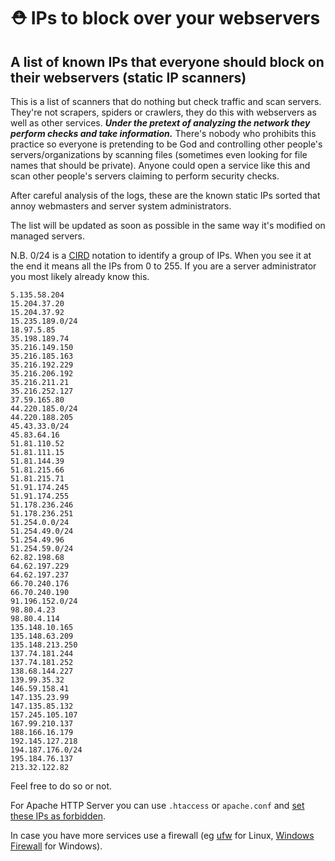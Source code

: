 # ⛑️ IPs to block over your webservers
## A list of known IPs that everyone should block on their webservers (static IP scanners)

This is a list of scanners that do nothing but check traffic and scan servers. They're not scrapers, spiders or crawlers, they do this with webservers as well as other services.
**_Under the pretext of analyzing the network they perform checks and take information._**
There's nobody who prohibits this practice so everyone is pretending to be God and controlling other people's servers/organizations by scanning files (sometimes even looking for file names that should be private). Anyone could open a service like this and scan other people's servers claiming to perform security checks.

After careful analysis of the logs, these are the known static IPs sorted that annoy webmasters and server system administrators.

The list will be updated as soon as possible in the same way it's modified on managed servers.
<!-- This list should be called fuck these bastards -->
N.B. 0/24 is a [CIRD](https://en.wikipedia.org/wiki/Classless_Inter-Domain_Routing) notation to identify a group of IPs. When you see it at the end it means all the IPs from 0 to 255. If you are a server administrator you most likely already know this.
```
5.135.58.204
15.204.37.20
15.204.37.92
15.235.189.0/24
18.97.5.85
35.198.189.74
35.216.149.150
35.216.185.163
35.216.192.229
35.216.206.192
35.216.211.21
35.216.252.127
37.59.165.80
44.220.185.0/24
44.220.188.205
45.43.33.0/24
45.83.64.16
51.81.110.52
51.81.111.15
51.81.144.39
51.81.215.66
51.81.215.71
51.91.174.245
51.91.174.255
51.178.236.246
51.178.236.251
51.254.0.0/24
51.254.49.0/24
51.254.49.96
51.254.59.0/24
62.82.198.68
64.62.197.229
64.62.197.237
66.70.240.176
66.70.240.190
91.196.152.0/24
98.80.4.23
98.80.4.114
135.148.10.165
135.148.63.209
135.148.213.250
137.74.181.244
137.74.181.252
138.68.144.227
139.99.35.32
146.59.158.41
147.135.23.99
147.135.85.132
157.245.105.107
167.99.210.137
188.166.16.179
192.145.127.218
194.187.176.0/24
195.184.76.137
213.32.122.82

```

Feel free to do so or not.

For Apache HTTP Server you can use `.htaccess` or `apache.conf` and [set these IPs as forbidden](https://serverfault.com/questions/714270/how-to-block-ip-in-htaccess-on-apache-2-4#answer-750459).

In case you have more services use a firewall (eg [ufw](https://www.digitalocean.com/community/tutorials/how-to-set-up-a-firewall-with-ufw-on-ubuntu) for Linux, [Windows Firewall](https://knowledge.civilgeo.com/configuring-windows-firewall-to-allow-or-block-ip-addresses/) for Windows).
